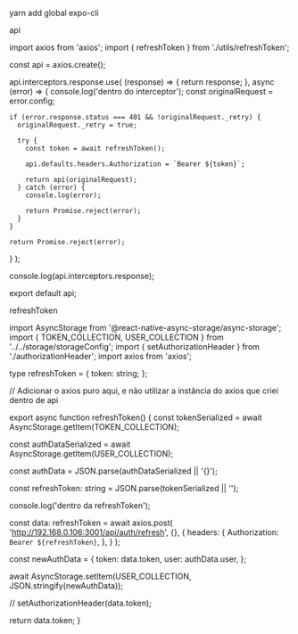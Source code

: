 yarn add global expo-cli

api

import axios from 'axios';
import { refreshToken } from './utils/refreshToken';

const api = axios.create();

api.interceptors.response.use(
(response) => {
return response;
},
async (error) => {
console.log('dentro do interceptor');
const originalRequest = error.config;

    if (error.response.status === 401 && !originalRequest._retry) {
      originalRequest._retry = true;

      try {
        const token = await refreshToken();

        api.defaults.headers.Authorization = `Bearer ${token}`;

        return api(originalRequest);
      } catch (error) {
        console.log(error);

        return Promise.reject(error);
      }
    }

    return Promise.reject(error);

}
);

console.log(api.interceptors.response);

export default api;

refreshToken

import AsyncStorage from '@react-native-async-storage/async-storage';
import { TOKEN_COLLECTION, USER_COLLECTION } from '../../storage/storageConfig';
import { setAuthorizationHeader } from './authorizationHeader';
import axios from 'axios';

type refreshToken = {
token: string;
};

// Adicionar o axios puro aqui, e não utilizar a instância do axios que criei dentro de api

export async function refreshToken() {
const tokenSerialized = await AsyncStorage.getItem(TOKEN_COLLECTION);

const authDataSerialized = await AsyncStorage.getItem(USER_COLLECTION);

const authData = JSON.parse(authDataSerialized || '{}');

const refreshToken: string = JSON.parse(tokenSerialized || '');

console.log('dentro da refreshToken');

const data: refreshToken = await axios.post(
'http://192.168.0.106:3001/api/auth/refresh',
{},
{
headers: {
Authorization: `Bearer ${refreshToken}`,
},
}
);

const newAuthData = {
token: data.token,
user: authData.user,
};

await AsyncStorage.setItem(USER_COLLECTION, JSON.stringify(newAuthData));

// setAuthorizationHeader(data.token);

return data.token;
}
